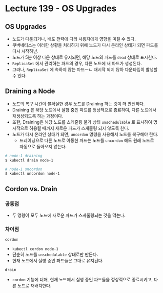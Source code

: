 # Lecture 139 - OS Upgrades

## OS Upgrades

- 노드가 다운되거나, 배포 전략에 다라 사용자에게 영향을 미칠 수 있다.
- 쿠버네티스는 이러한 상황을 처리하기 위해 노드가 다시 온라인 상태가 되면 파드를 다시 시작하낟.
- 노드가 5분 이상 다운 상태로 유지되면, 해당 노드의 파드를 `dead` 상태로 표시한다.
- `ReplicaSet` 에서 관리하는 파드의 경우, 다른 노드에 새 파드가 생성된다.
- 그러나, `ReplicaSet` 에 속하지 않는 파드ㅡㄴ 재시작 되지 않아 다운타임이 발생할 수 있다.

## **Draining a Node**

- 노드의 복구 시간이 불확실한 경우 노드를 Draining 하는 것이 더 안전하다.
- Draining 은 해당 노드에서 실행 중인 파드를 정상적으로 종료하여, 다른 노드에서 재생성되도록 하는 과정이다.
- 또한, Draining은 해당 노드를 스케줄링 불가 상태 `unschedulable` 로 표시하여 명시적으로 허용될 때까지 새로운 파드가 스케줄링 되지 않도록 한다.
- 노드가 다시 온라인 상태가 되면, `uncordon` 명령을 사용해서 노드를 복구해야 한다.
    - 드레이닝으로 다른 노드로 이동한 파드는 노드를 `uncordon` 해도 원래 노드로 자동으로 돌아오지 않는다.

```bash
# node-1 draining
$ kubectl drain node-1

# node-1 uncordon
$ kubectl uncordon node-1
```

## **Cordon vs. Drain**

### 공통점

- 두 명령어 모두 노드에 새로운 파드가 스케줄링되는 것을 막는다.

### 차이점

`cordon`

- `kubectl cordon node-1`
- 단순히 노드를 `unschedulable` 상태로만 만든다.
- 현재 노드에서 실행 중인 파드들은 그대로 유지된다.

`drain`

- `cordon` 기능에 더해, 현재 노드에서 실행 중인 파드들을 정상적으로 종료시키고, 다른 노드로 재배치한다.